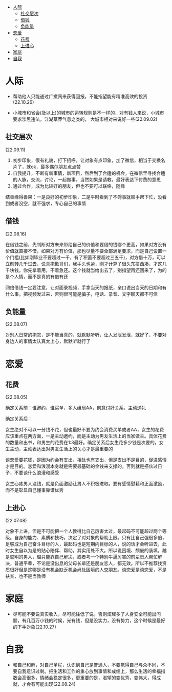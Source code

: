 - [人际](#人际)
	- [社交层次](#社交层次)
	- [借钱](#借钱)
	- [负能量](#负能量)
- [恋爱](#恋爱)
	- [花费](#花费)
	- [上进心](#上进心)
- [家庭](#家庭)
- [自我](#自我)

# 人际

* 帮助他人只能通过广撒网来获得回报，不能指望能有精准高效的投资(22.10.26)

* 小城市和省会(及以上)的城市的运转规则是不一样的，对有钱人来说，小城市要求涉黑违法，江湖草莽气息之类的， 大城市相对来说好一些(22.09.02)

## 社交层次

(22.09.11)

1. 初步印象，很有礼貌，打下招呼，让对象有点印象，加了微信，相当于交换名片了，就ok，最多偶尔朋友点点赞
2. 自我提升，不断有新事情，新项目，然后到了合适的机会，在微信里寻找合适的人脉，交流，讨论，一起做事。当然如果是请教，最好表达下付费的意思
3. 通过合作，成为比较好的朋友，但也不要可以联络，随缘

结善缘得善果：一是良好的初步印象，二是平时看到了不碍事就顺手帮下忙，没看到或者没空，就不强求，专心自己的事情

## 借钱

(22.08.16)

在借钱之前，先判断对方未来带给自己的价值和要借的钱哪个更高，如果对方没有价值就直接不借，如果对方有价值，那也尽量不要全部满足要求，而是自己设置一个门槛(比如刚毕业不要超过一千，有了积蓄不要超过三五千)，对方借十万，可以立刻转几千过去，说真抱歉哥们，我手头也紧，刚才计算了很久东拼西凑，才这几千块钱，你先拿着用，不着急还。这个钱就当给出去了，别指望再还回来了，为的是个人情，而不是真的有借有还

网络借钱一定要注意，让对面录视频，手拿当天的报纸，亲口说出当天的日期和有什么事，把视频发过来，否则很可能是骗子，电话、录音、文字聊天都不可信

## 负能量

(22.08.07)

对别人日常的抱怨，是不能当真的，就默默听听，让人发泄发泄，就好了，不要对身边人的事情太认真太上心，默默听就行了

# 恋爱

## 花费

(22.08.05)

确定关系前：谁邀约，谁买单，多人组局AA，刻意讨好关系，主动送礼

确定关系后：

女生绝对不可以一分钱不花，但也最好不要为约会消费买单或者AA，女生的花费应该重点在两方面，一是主动邀约，而是主动为男友生活上的当家做主。具体花费的数量和出书，和男生的花费在1:3最好。确定关系后女生花多少钱是次要的，女生主动，主动表达出对男友生活上的关心才是最重要的

谈恋爱要花钱，是因为约会有支出，相处也有支出，但是支出不是目的，促进感情才是目的。恋爱和浪漫本身就是需要最基础的金钱来支撑的，否则就是搭伙过日子，不要谈什么浪漫和感受

女生心疼男人没钱，就是负面激励让男人不积极进取。要有感情慰藉和正面激励，而不是彰显自己懂事靠谱优秀

## 上进心

(22.07.08)

对象不上进，但是不可能把一个人教得比自己厉害太过，最起码不可能超过两个等级。自身的能力、素质和技巧，决定了对对象的帮助上限。只有比自己强很多倍，足够成为自己奋斗目标的人，最起码也是短期内目标的人，说的话才会听进去，此时女生自以为是的贴心陪伴、帮助，其实用处不大。所以说困境、颓废的装填，越是聪明的男人，越只能靠自己解决，或者考一个特别牛逼厉害的前辈贵人帮忙解决，普通平辈，不论是没出息的父母长辈还是朋友恋人，都无效。所以不推荐找资质很好但是这哪是没有机会缺乏机会尚处困境的人交朋友。谈恋爱是谈恋爱，不是扶贫，也不是当教师

# 家庭

* 尽可能不要说真实收入，尽可能往低了说。否则炫耀多了人身安全可能出问题，有几百万小钱的时候，光有钱，但是没实力，没有势力，这个时候是最好的下手对象(22.10.27)

# 自我

* 和自己和解，对自己单程，认识到自己是普通人，不要觉得自己与众不同，不要自我意识过剩。把生活和工作的重心放到事情和成绩上，那么生活的幸福指数会高很多，情绪会稳定很多，更重要的是，渴望的变优秀，变伟大，得成就，才会有可能出现(22.08.24)
